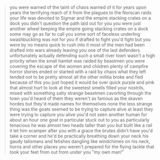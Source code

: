 >you were warned of the taint of chaos
>warned of it for years upon years
>the terrifying reach of it
>from the plagues to the Norscan raids
>your life was devoted to Sigmar and the empire
>stacking crates on a dock
>you didn't question the path laid out for you
>you were just another wheel keeping the empire going
>stacking crates on a dock
>some may go as far to call you some sort of faceless underling
>swashbuckling was not for you
>if drafted to fight you'd fight but you were by no means quick to rush into it
>most of the men had been drafted into wars already
>leaving you one of the last defenders unfortunately
>actually defending such a small river town wasn't a high priority
>when the small hamlet was raided by beastmen you were covering the escape of the women and children
>plenty of campfire horror stories ended or started with a raid by chaos
>what they left tended not to be pretty
>almost all the other militia broke and fled because of this
>you just hoped it would be over quick
>purple and pink that almost hurt to look at
>the sweetest smells filled your nostrils, mixed with something salty
>strange beastmen cavorting through the town
>you'd heard of them
>they weren't as famous as the skaven hordes
>but they'd made names for themselves none the less
>strange thing was the goats seemed to be trying to capture alive
>at least they were trying to capture you alive
>you'd not seen another human for about an hour
>one goat in particular stuck out to you as particularly tenacious
>he was almost two heads taller than you but built like a rail
>it let him scamper after you with a grace the brutes didn't have
>you'd take a corner and he'd be practically breathing down your neck
>his gaudy talismans and fetishes dangling like windchimes on his neck, horns and other places
>you weren't prepared for the flying tackle that took your feet from out from under you
>"my own man!"